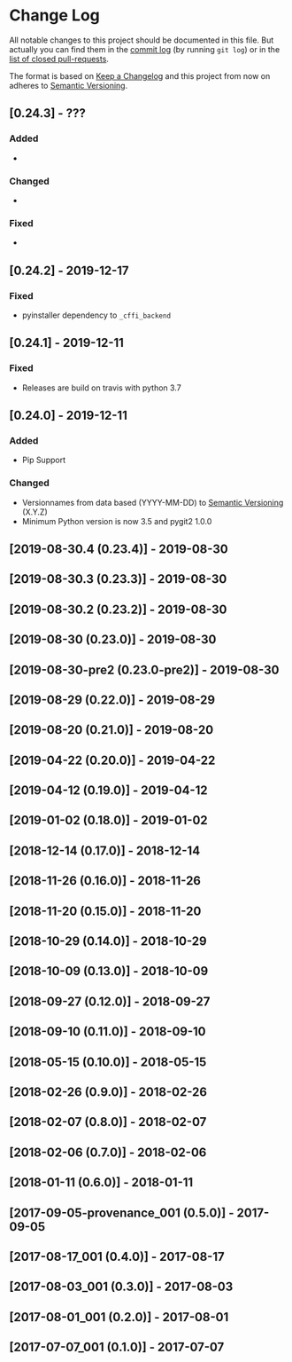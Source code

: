 # Change Log
All notable changes to this project should be documented in this file. But actually you can find them in the [commit log](https://github.com/AKSW/QuitStore/commits/master) (by running `git log`) or in the [list of closed pull-requests](https://github.com/AKSW/QuitStore/pulls?q=is%3Apr+is%3Aclosed).

The format is based on [Keep a Changelog](http://keepachangelog.com/)
and this project from now on adheres to [Semantic Versioning](http://semver.org/).

## [0.24.3] - ???

### Added
-

### Changed
-

### Fixed
-

## [0.24.2] - 2019-12-17
### Fixed
- pyinstaller dependency to `_cffi_backend`

## [0.24.1] - 2019-12-11
### Fixed
- Releases are build on travis with python 3.7

## [0.24.0] - 2019-12-11
### Added
- Pip Support

### Changed
- Versionnames from data based (YYYY-MM-DD) to [Semantic Versioning](http://semver.org/) (X.Y.Z)
- Minimum Python version is now 3.5 and pygit2 1.0.0

## [2019-08-30.4 (0.23.4)] - 2019-08-30

## [2019-08-30.3 (0.23.3)] - 2019-08-30

## [2019-08-30.2 (0.23.2)] - 2019-08-30

## [2019-08-30 (0.23.0)] - 2019-08-30

## [2019-08-30-pre2 (0.23.0-pre2)] - 2019-08-30

## [2019-08-29 (0.22.0)] - 2019-08-29

## [2019-08-20 (0.21.0)] - 2019-08-20

## [2019-04-22 (0.20.0)] - 2019-04-22

## [2019-04-12 (0.19.0)] - 2019-04-12

## [2019-01-02 (0.18.0)] - 2019-01-02

## [2018-12-14 (0.17.0)] - 2018-12-14

## [2018-11-26 (0.16.0)] - 2018-11-26

## [2018-11-20 (0.15.0)] - 2018-11-20

## [2018-10-29 (0.14.0)] - 2018-10-29

## [2018-10-09 (0.13.0)] - 2018-10-09

## [2018-09-27 (0.12.0)] - 2018-09-27

## [2018-09-10 (0.11.0)] - 2018-09-10

## [2018-05-15 (0.10.0)] - 2018-05-15

## [2018-02-26 (0.9.0)] - 2018-02-26

## [2018-02-07 (0.8.0)] - 2018-02-07

## [2018-02-06 (0.7.0)] - 2018-02-06

## [2018-01-11 (0.6.0)] - 2018-01-11

## [2017-09-05-provenance_001 (0.5.0)] - 2017-09-05

## [2017-08-17_001 (0.4.0)] - 2017-08-17

## [2017-08-03_001 (0.3.0)] - 2017-08-03

## [2017-08-01_001 (0.2.0)] - 2017-08-01

## [2017-07-07_001 (0.1.0)] - 2017-07-07
